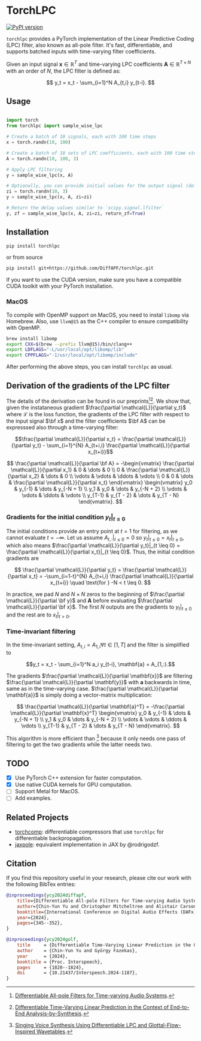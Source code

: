 # TorchLPC
[![PyPI version](https://badge.fury.io/py/torchlpc.svg)](https://badge.fury.io/py/torchlpc)

`torchlpc` provides a PyTorch implementation of the Linear Predictive Coding (LPC) filter, also known as all-pole filter.
It's fast, differentiable, and supports batched inputs with time-varying filter coefficients.

Given an input signal $`\mathbf{x} \in \mathbb{R}^T`$ and time-varying LPC coefficients $`\mathbf{A} \in \mathbb{R}^{T \times N}`$ with an order of $`N`$, the LPC filter is defined as:

$$
y_t = x_t - \sum_{i=1}^N A_{t,i} y_{t-i}.
$$

## Usage

```python

import torch
from torchlpc import sample_wise_lpc

# Create a batch of 10 signals, each with 100 time steps
x = torch.randn(10, 100)

# Create a batch of 10 sets of LPC coefficients, each with 100 time steps and an order of 3
A = torch.randn(10, 100, 3)

# Apply LPC filtering
y = sample_wise_lpc(x, A)

# Optionally, you can provide initial values for the output signal (default is 0)
zi = torch.randn(10, 3)
y = sample_wise_lpc(x, A, zi=zi)

# Return the delay values similar to `scipy.signal.lfilter`
y, zf = sample_wise_lpc(x, A, zi=zi, return_zf=True)
```


## Installation

```bash
pip install torchlpc
```

or from source

```bash
pip install git+https://github.com/DiffAPF/torchlpc.git
```

If you want to use the CUDA version, make sure you have a compatible CUDA toolkit with your PyTorch installation.

### MacOS

To compile with OpenMP support on MacOS, you need to instal `libomp` via Homebrew.
Also, use `llvm@15` as the C++ compiler to ensure compatibility with OpenMP.

```bash
brew install libomp
export CXX=$(brew --prefix llvm@15)/bin/clang++
export LDFLAGS="-L/usr/local/opt/libomp/lib"
export CPPFLAGS="-I/usr/local/opt/libomp/include"
```

After performing the above steps, you can install `torchlpc` as usual.

## Derivation of the gradients of the LPC filter

The details of the derivation can be found in our preprints[^1][^2].
We show that, given the instataneous gradient $\frac{\partial \mathcal{L}}{\partial y_t}$ where $\mathcal{L}$ is the loss function, the gradients of the LPC filter with respect to the input signal $\bf x$ and the filter coefficients $\bf A$ can be expresssed also through a time-varying filter:

```math
\frac{\partial \mathcal{L}}{\partial x_t}
= \frac{\partial \mathcal{L}}{\partial y_t}
- \sum_{i=1}^{N} A_{t+i,i} \frac{\partial \mathcal{L}}{\partial x_{t+i}}
```

$$
\frac{\partial \mathcal{L}}{\partial \bf A}
= -\begin{vmatrix}
\frac{\partial \mathcal{L}}{\partial x_1} & 0 & \dots & 0 \\
0 & \frac{\partial \mathcal{L}}{\partial x_2} & \dots & 0 \\
\vdots & \vdots & \ddots & \vdots \\
0 & 0 & \dots & \frac{\partial \mathcal{L}}{\partial x_t}
\end{vmatrix}
\begin{vmatrix}
y_0 & y_{-1} & \dots & y_{-N + 1} \\
y_1 & y_0 & \dots & y_{-N + 2} \\
\vdots & \vdots & \ddots & \vdots \\
y_{T-1} & y_{T - 2} & \dots & y_{T - N}
\end{vmatrix}.
$$

### Gradients for the initial condition $`y_t|_{t \leq 0}`$

The initial conditions provide an entry point at $t=1$ for filtering, as we cannot evaluate $t=-\infty$.
Let us assume $`A_{t, :}|_{t \leq 0} = 0`$ so $`y_t|_{t \leq 0} = x_t|_{t \leq 0}`$, which also means $`\frac{\partial \mathcal{L}}{\partial y_t}|_{t \leq 0} = \frac{\partial \mathcal{L}}{\partial x_t}|_{t \leq 0}`$.
Thus, the initial condition gradients are

$$
\frac{\partial \mathcal{L}}{\partial y_t} 
= \frac{\partial \mathcal{L}}{\partial x_t}
= -\sum_{i=1-t}^{N} A_{t+i,i} \frac{\partial \mathcal{L}}{\partial x_{t+i}} \quad \text{for } -N < t \leq 0.
$$

In practice, we pad $N$ and $N \times N$ zeros to the beginning of $\frac{\partial \mathcal{L}}{\partial \bf y}$ and $\mathbf{A}$ before evaluating $\frac{\partial \mathcal{L}}{\partial \bf x}$.
The first $N$ outputs are the gradients to $`y_t|_{t \leq 0}`$ and the rest are to $`x_t|_{t > 0}`$.

### Time-invariant filtering

In the time-invariant setting, $`A_{t, i} = A_{1, i} \forall t \in [1, T]`$ and the filter is simplified to

```math
y_t = x_t - \sum_{i=1}^N a_i y_{t-i}, \mathbf{a} = A_{1,:}.
```

The gradients $`\frac{\partial \mathcal{L}}{\partial \mathbf{x}}`$ are filtering $`\frac{\partial \mathcal{L}}{\partial \mathbf{y}}`$ with $\mathbf{a}$ backwards in time, same as in the time-varying case.
$\frac{\partial \mathcal{L}}{\partial \mathbf{a}}$ is simply doing a vector-matrix multiplication:

$$
\frac{\partial \mathcal{L}}{\partial \mathbf{a}^T} =
-\frac{\partial \mathcal{L}}{\partial \mathbf{x}^T}
\begin{vmatrix}
y_0 & y_{-1} & \dots & y_{-N + 1} \\
y_1 & y_0 & \dots & y_{-N + 2} \\
\vdots & \vdots & \ddots & \vdots \\
y_{T-1} & y_{T - 2} & \dots & y_{T - N}
\end{vmatrix}.
$$

This algorithm is more efficient than [^3] because it only needs one pass of filtering to get the two gradients while the latter needs two.

[^1]: [Differentiable All-pole Filters for Time-varying Audio Systems](https://arxiv.org/abs/2404.07970).
[^2]: [Differentiable Time-Varying Linear Prediction in the Context of End-to-End Analysis-by-Synthesis](https://arxiv.org/abs/2406.05128).
[^3]: [Singing Voice Synthesis Using Differentiable LPC and Glottal-Flow-Inspired Wavetables](https://arxiv.org/abs/2306.17252).

## TODO

- [x] Use PyTorch C++ extension for faster computation.
- [x] Use native CUDA kernels for GPU computation.
- [ ] Support Metal for MacOS.
- [ ] Add examples.

## Related Projects

- [torchcomp](https://github.com/DiffAPF/torchcomp): differentiable compressors that use `torchlpc` for differentiable backpropagation.
- [jaxpole](https://github.com/rodrigodzf/jaxpole): equivalent implementation in JAX by @rodrigodzf.

## Citation

If you find this repository useful in your research, please cite our work with the following BibTex entries:

```bibtex
@inproceedings{ycy2024diffapf,
    title={Differentiable All-pole Filters for Time-varying Audio Systems},
    author={Chin-Yun Yu and Christopher Mitcheltree and Alistair Carson and Stefan Bilbao and Joshua D. Reiss and György Fazekas},
    booktitle={International Conference on Digital Audio Effects (DAFx)},
    year={2024},
    pages={345--352},
}

@inproceedings{ycy2024golf,
    title     = {Differentiable Time-Varying Linear Prediction in the Context of End-to-End Analysis-by-Synthesis},
    author    = {Chin-Yun Yu and György Fazekas},
    year      = {2024},
    booktitle = {Proc. Interspeech},
    pages     = {1820--1824},
    doi       = {10.21437/Interspeech.2024-1187},
}
```
